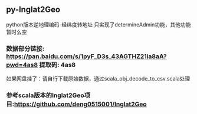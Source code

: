 ## py-lnglat2Geo
python版本逆地理编码-经纬度转地址
只实现了determineAdmin功能，其他功能暂时么空

### 数据部分链接: https://pan.baidu.com/s/1pyF_D3s_43AGTHZ21ia8aA?pwd=4as8 提取码: 4as8
如果网盘挂了：请自行下载原始数据，通过scala_obj_decode_to_csv.scala处理

### 参考scala版本的lnglat2Geo项目:https://github.com/deng0515001/lnglat2Geo

